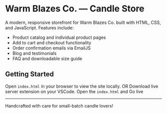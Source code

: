 # Warm Blazes Co. — Candle Store

A modern, responsive storefront for Warm Blazes Co. built with HTML, CSS, and JavaScript. Features include:

- Product catalog and individual product pages
- Add to cart and checkout functionality
- Order confirmation emails via EmailJS
- Blog and testimonials
- FAQ and downloadable size guide

## Getting Started
Open `index.html` in your browser to view the site locally.
OR
Download live server extension on your VSCode. Open the `index.html` and Go live

---
Handcrafted with care for small-batch candle lovers!
